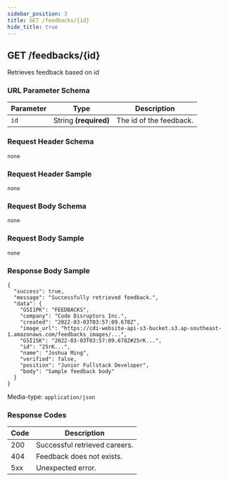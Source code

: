 ```yaml
---
sidebar_position: 3
title: GET /feedbacks/{id}
hide_title: true
---
```


## GET /feedbacks/{id}
Retrieves feedback based on id

### URL Parameter Schema
| Parameter   | Type                    | Description                 |
| ---------   | -------                 | -----------                 |
| `id`        | String **(required)**   | The id of the feedback.     |

### Request Header Schema
`none`

### Request Header Sample
`none`

### Request Body Schema
`none`

### Request Body Sample
`none`

### Response Body Sample
```
{
  "success": true,
  "message": "Successfully retrieved feedback.",
  "data": {
    "GSI1PK": "FEEDBACKS",
    "company": "Code Disruptors Inc.",
    "created": "2022-03-03T03:57:09.678Z",
    "image_url": "https://cdi-website-api-s3-bucket.s3.ap-southeast-1.amazonaws.com/feedbacks_images/...",
    "GSI1SK": "2022-03-03T03:57:09.678Z#25rK...",
    "id": "25rK...",
    "name": "Joshua Ming",
    "verified": false,
    "position": "Junior Fullstack Developer",
    "body": "Sample feedback body"
  }
}
```
Media-type: `application/json`

### Response Codes
| Code  | Description                                               |
| ----  | -----------                                               |
| 200   | Successful retrieved careers.                             |
| 404   | Feedback does not exists.                                 | 
| 5xx   | Unexpected error.                                         |

